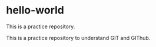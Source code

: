 # hello-world
This is a practice repository. 

This is a practice repository to understand GIT and GIThub.
